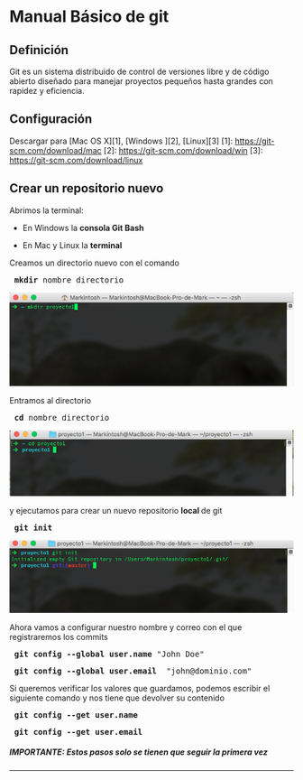 Manual Básico de git
=
Definición
-
Git es un sistema distribuido de control de versiones libre y de código abierto diseñado para manejar proyectos pequeños hasta grandes  con rapidez y eficiencia.

Configuración
-
Descargar para [Mac OS X][1], [Windows ][2], [Linux][3]
[1]: https://git-scm.com/download/mac
[2]: https://git-scm.com/download/win
[3]: https://git-scm.com/download/linux

Crear un repositorio nuevo
-
Abrimos la terminal:
* En Windows la <b> consola Git Bash </b>

* En Mac y Linux la <b> terminal </b>

Creamos un directorio nuevo con el comando
<pre> <b>mkdir</b> nombre_directorio</pre>
![creamos directorio](https://raw.githubusercontent.com/PROTECO/cursoweb_junio2016/master/dist/1.png)

Entramos al directorio
<pre> <b>cd</b> nombre_directorio </pre>
![entramos al directorio](https://raw.githubusercontent.com/PROTECO/cursoweb_junio2016/master/dist/2.png)

y ejecutamos para crear un nuevo repositorio <b> local </b> de git
<pre> <b>git init</b> </pre>
![creando repositorio](https://raw.githubusercontent.com/PROTECO/cursoweb_junio2016/master/dist/3.png)

Ahora vamos a configurar nuestro nombre y correo con el que registraremos los commits

<pre> <b>git config --global user.name </b>"John Doe" </pre>

<pre> <b>git config --global user.email </b> "john@dominio.com" </pre>

Si queremos verificar los valores que guardamos, podemos escribir el siguiente comando y nos tiene que devolver su contenido
<pre> <b>git config --get user.name </b></pre>
<pre> <b>git config --get user.email </b></pre>
##### **IMPORTANTE: Estos pasos solo se tienen que seguir la primera vez**

---


